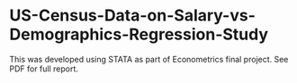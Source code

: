 # US-Census-Data-on-Salary-vs-Demographics-Regression-Study
This was developed using STATA as part of Econometrics final project. See PDF for full report.
